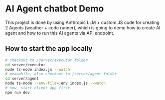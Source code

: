 # AI Agent chatbot Demo

This project is done by using Anthropic LLM + custom JS code for creating 2 Agents (weather + code runner), which is going to demo how to create AI agent and how to run this AI agents via API endpoint.

## How to start the app locally

```bash
# checkout to /server/executor folder
cd server/executor
node ts-node index.js --watch
# meanwhile, also checkout to /server/agent folder
cd server/agent
node ts-node --env-file=.env index.js --watch
# now, start client app first
npm run dev
```
